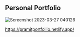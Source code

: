 ## Personal Portfolio


![Screenshot 2023-03-27 040126](https://user-images.githubusercontent.com/95114633/227808789-3e50eedd-c817-4852-aa29-fee65f2fb01b.png)

https://pramitportfollio.netlify.app/
